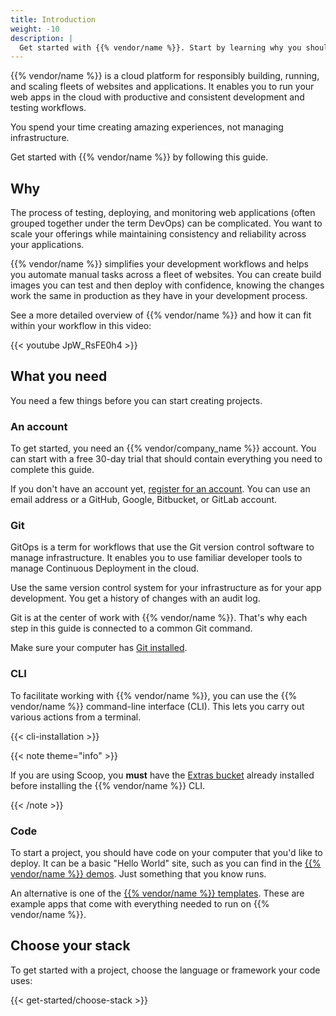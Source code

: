 ```yaml
---
title: Introduction
weight: -10
description: |
  Get started with {{% vendor/name %}}. Start by learning why you should be interested.
---
```


{{% vendor/name %}} is a cloud platform for responsibly building, running, and scaling fleets of websites and applications.
It enables you to run your web apps in the cloud with productive and consistent development and testing workflows.

You spend your time creating amazing experiences, not managing infrastructure.

Get started with {{% vendor/name %}} by following this guide.

## Why

The process of testing, deploying, and monitoring web applications (often grouped together under the term DevOps)
can be complicated.
You want to scale your offerings while maintaining consistency and reliability across your applications.

{{% vendor/name %}} simplifies your development workflows and helps you automate manual tasks across a fleet of websites.
You can create build images you can test and then deploy with confidence,
knowing the changes work the same in production as they have in your development process.

See a more detailed overview of {{% vendor/name %}} and how it can fit within your workflow in this video:

{{< youtube JpW_RsFE0h4 >}}

## What you need

You need a few things before you can start creating projects.

### An account

To get started, you need an {{% vendor/company_name %}} account.
You can start with a free 30-day trial that should contain everything you need to complete this guide.

If you don't have an account yet, [register for an account](https://auth.upsun.com/register).
You can use an email address or a GitHub, Google, Bitbucket, or GitLab account.

### Git

GitOps is a term for workflows that use the Git version control software to manage infrastructure.
It enables you to use familiar developer tools to manage Continuous Deployment in the cloud.

Use the same version control system for your infrastructure as for your app development.
You get a history of changes with an audit log.

Git is at the center of work with {{% vendor/name %}}.
That's why each step in this guide is connected to a common Git command.

Make sure your computer has [Git installed](https://git-scm.com/downloads).

### CLI

To facilitate working with {{% vendor/name %}}, you can use the {{% vendor/name %}} command-line interface (CLI).
This lets you carry out various actions from a terminal.

{{< cli-installation >}}

{{< note theme="info" >}}

If you are using Scoop, you **must** have the [Extras bucket](https://github.com/ScoopInstaller/Extras) already installed before installing the {{% vendor/name %}} CLI.

{{< /note >}}

### Code

To start a project, you should have code on your computer that you'd like to deploy.
It can be a basic "Hello World" site, such as you can find in the [{{% vendor/name %}} demos](https://github.com/orgs/platformsh/repositories?type=all&q=topic%3Ademo).
Just something that you know runs.

An alternative is one of the [{{% vendor/name %}} templates](/development/templates.md).
These are example apps that come with everything needed to run on {{% vendor/name %}}.

## Choose your stack

To get started with a project, choose the language or framework your code uses:

{{< get-started/choose-stack >}}
